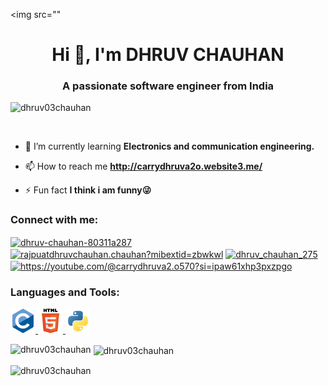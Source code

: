 <img src=""
<h1 align="center">Hi 👋, I'm DHRUV CHAUHAN</h1>
<h3 align="center">A passionate software engineer from India</h3>
<p align="left"> <img src="https://komarev.com/ghpvc/?username=dhruv03chauhan&label=Profile%20views&color=0e75b6&style=flat" alt="dhruv03chauhan" /> </p>

<p align="left"> <a href="https://twitter.com/" target="blank"><img src="https://img.shields.io/twitter/follow/?logo=twitter&style=for-the-badge" alt="" /></a> </p>

- 🌱 I’m currently learning **Electronics and communication engineering.**

- 📫 How to reach me **http://carrydhruva2o.website3.me/**

- ⚡ Fun fact **I think i am funny😜**

<h3 align="left">Connect with me:</h3>
<p align="left">
<a href="https://linkedin.com/in/dhruv-chauhan-80311a287" target="blank"><img align="center" src="https://raw.githubusercontent.com/rahuldkjain/github-profile-readme-generator/master/src/images/icons/Social/linked-in-alt.svg" alt="dhruv-chauhan-80311a287" height="30" width="40" /></a>
<a href="https://fb.com/rajpuatdhruvchauhan.chauhan?mibextid=zbwkwl" target="blank"><img align="center" src="https://raw.githubusercontent.com/rahuldkjain/github-profile-readme-generator/master/src/images/icons/Social/facebook.svg" alt="rajpuatdhruvchauhan.chauhan?mibextid=zbwkwl" height="30" width="40" /></a>
<a href="https://instagram.com/dhruv_chauhan_275" target="blank"><img align="center" src="https://raw.githubusercontent.com/rahuldkjain/github-profile-readme-generator/master/src/images/icons/Social/instagram.svg" alt="dhruv_chauhan_275" height="30" width="40" /></a>
<a href="https://www.youtube.com/c/https://youtube.com/@carrydhruva2.o570?si=ipaw61xhp3pxzpgo" target="blank"><img align="center" src="https://raw.githubusercontent.com/rahuldkjain/github-profile-readme-generator/master/src/images/icons/Social/youtube.svg" alt="https://youtube.com/@carrydhruva2.o570?si=ipaw61xhp3pxzpgo" height="30" width="40" /></a>
</p>

<h3 align="left">Languages and Tools:</h3>
<p align="left"> <a href="https://www.cprogramming.com/" target="_blank" rel="noreferrer"> <img src="https://raw.githubusercontent.com/devicons/devicon/master/icons/c/c-original.svg" alt="c" width="40" height="40"/> </a> <a href="https://www.w3.org/html/" target="_blank" rel="noreferrer"> <img src="https://raw.githubusercontent.com/devicons/devicon/master/icons/html5/html5-original-wordmark.svg" alt="html5" width="40" height="40"/> </a> <a href="https://www.python.org" target="_blank" rel="noreferrer"> <img src="https://raw.githubusercontent.com/devicons/devicon/master/icons/python/python-original.svg" alt="python" width="40" height="40"/> </a> </p>

<p><img align="left" src="https://github-readme-stats.vercel.app/api/top-langs?username=dhruv03chauhan&show_icons=true&locale=en&layout=compact" alt="dhruv03chauhan" /></p>

<p>&nbsp;<img align="center" src="https://github-readme-stats.vercel.app/api?username=dhruv03chauhan&show_icons=true&locale=en" alt="dhruv03chauhan" /></p>

<p><img align="center" src="https://github-readme-streak-stats.herokuapp.com/?user=dhruv03chauhan&" alt="dhruv03chauhan" /></p>
